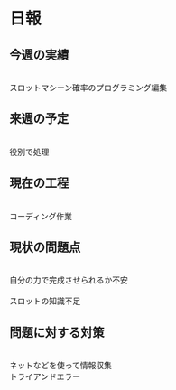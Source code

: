 # 日報



## 今週の実績
<br>スロットマシーン確率のプログラミング編集<br>

## 来週の予定<br>
<br>役別で処理<br>

## 現在の工程<br>
<br>コーディング作業<br>

## 現状の問題点<br>
<br>自分の力で完成させられるか不安<br>
<br>スロットの知識不足<be>

## 問題に対する対策<br>
<br>ネットなどを使って情報収集<br>
<be>トライアンドエラー<br>